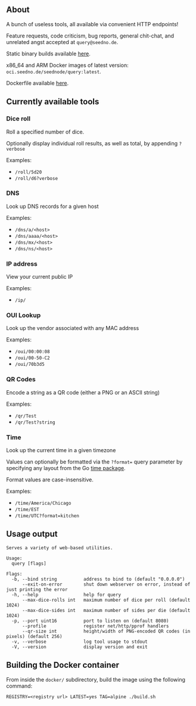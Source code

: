 ## About

A bunch of useless tools, all available via convenient HTTP endpoints!

Feature requests, code criticism, bug reports, general chit-chat, and unrelated angst accepted at `query@seedno.de`.

Static binary builds available [here](https://cdn.seedno.de/builds/query).

x86_64 and ARM Docker images of latest version: `oci.seedno.de/seednode/query:latest`.

Dockerfile available [here](https://git.seedno.de/seednode/query/raw/branch/master/docker/Dockerfile).

## Currently available tools

### Dice roll
Roll a specified number of dice.

Optionally display individual roll results, as well as total, by appending `?verbose`

Examples:
- `/roll/5d20`
- `/roll/d6?verbose`

### DNS
Look up DNS records for a given host

Examples:
- `/dns/a/<host>`
- `/dns/aaaa/<host>`
- `/dns/mx/<host>`
- `/dns/ns/<host>`

### IP address
View your current public IP

Examples:
- `/ip/`

### OUI Lookup
Look up the vendor associated with any MAC address

Examples:
- `/oui/00:00:08`
- `/oui/00-50-C2`
- `/oui/70b3d5`

### QR Codes
Encode a string as a QR code (either a PNG or an ASCII string)

Examples:
- `/qr/Test`
- `/qr/Test?string`

### Time
Look up the current time in a given timezone

Values can optionally be formatted via the `?format=` query parameter by specifying any layout from the Go [time package](https://pkg.go.dev/time#pkg-constants).

Format values are case-insensitive.

Examples:
- `/time/America/Chicago`
- `/time/EST`
- `/time/UTC?format=kitchen`

## Usage output
```
Serves a variety of web-based utilities.

Usage:
  query [flags]

Flags:
  -b, --bind string          address to bind to (default "0.0.0.0")
      --exit-on-error        shut down webserver on error, instead of just printing the error
  -h, --help                 help for query
      --max-dice-rolls int   maximum number of dice per roll (default 1024)
      --max-dice-sides int   maximum number of sides per die (default 1024)
  -p, --port uint16          port to listen on (default 8080)
      --profile              register net/http/pprof handlers
      --qr-size int          height/width of PNG-encoded QR codes (in pixels) (default 256)
  -v, --verbose              log tool usage to stdout
  -V, --version              display version and exit
```

## Building the Docker container
From inside the `docker/` subdirectory, build the image using the following command:

`REGISTRY=<registry url> LATEST=yes TAG=alpine ./build.sh`
